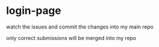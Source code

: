 # login-page

watch the issues and commit the changes into my main repo

only correct submissions will be merged into my repo
